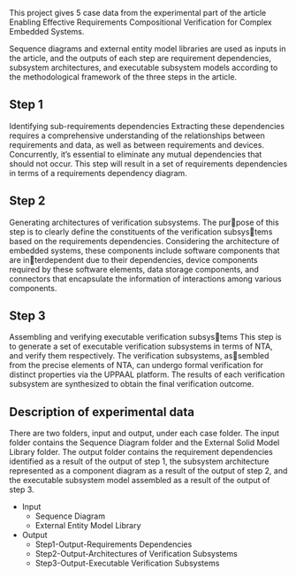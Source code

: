 
This project gives 5 case data from the experimental part of the article Enabling Effective Requirements Compositional Verification for Complex Embedded Systems.

Sequence diagrams and external entity model libraries are used as inputs in the article, and the outputs of each step are requirement dependencies, subsystem architectures, and executable subsystem models according to the methodological framework of the three steps in the article.

<h2>Step 1</h2>
Identifying sub-requirements dependencies Extracting these dependencies requires a comprehensive understanding of the relationships between requirements and data, as well as between requirements and devices. Concurrently, it’s essential to eliminate any mutual dependencies that should not occur. This step will result in a set of requirements dependencies in terms
of a requirements dependency diagram.

<h2>Step 2</h2>
Generating architectures of verification subsystems. The purpose of this step is to clearly define the constituents of the verification subsystems based on the requirements dependencies. Considering the architecture of embedded systems, these components include software components that are interdependent due to their dependencies, device components required by these
software elements, data storage components, and connectors that encapsulate the information of interactions among various components.

<h2>Step 3</h2>
Assembling and verifying executable verification subsystems This step is to generate a set of executable verification subsystems in terms of NTA, and verify them respectively. The verification subsystems, assembled from the precise elements of NTA, can undergo formal verification for distinct properties via the UPPAAL platform. The results of each verification
subsystem are synthesized to obtain the final verification outcome.

<h2>Description of experimental data</h2>
There are two folders, input and output, under each case folder. The input folder contains the Sequence Diagram folder and the External Solid Model Library folder. The output folder contains the requirement dependencies identified as a result of the output of step 1, the subsystem architecture represented as a component diagram as a result of the output of step 2, and the executable subsystem model assembled as a result of the output of step 3.

- Input
    - Sequence Diagram
    - External Entity Model Library
- Output
    - Step1-Output-Requirements Dependencies
    - Step2-Output-Architectures of Verification Subsystems
    - Step3-Output-Executable Verification Subsystems


